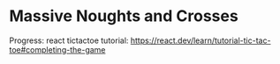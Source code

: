# Massive Noughts and Crosses

Progress: react tictactoe tutorial: https://react.dev/learn/tutorial-tic-tac-toe#completing-the-game